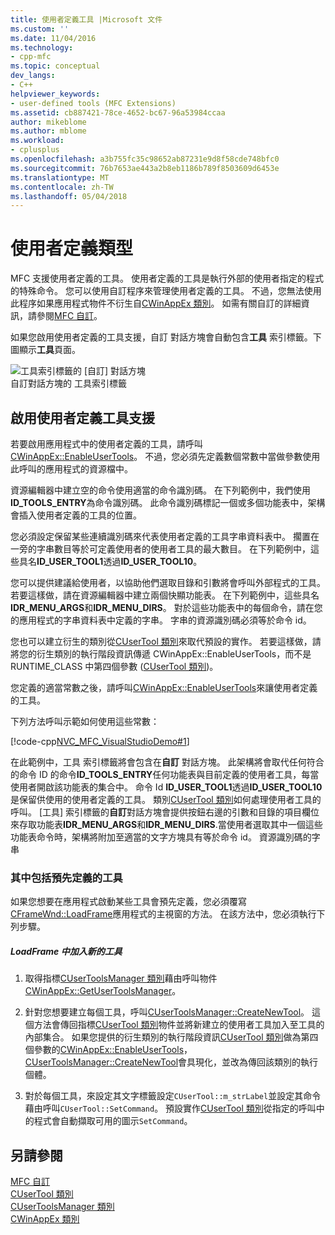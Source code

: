 ```yaml
---
title: 使用者定義工具 |Microsoft 文件
ms.custom: ''
ms.date: 11/04/2016
ms.technology:
- cpp-mfc
ms.topic: conceptual
dev_langs:
- C++
helpviewer_keywords:
- user-defined tools (MFC Extensions)
ms.assetid: cb887421-78ce-4652-bc67-96a53984ccaa
author: mikeblome
ms.author: mblome
ms.workload:
- cplusplus
ms.openlocfilehash: a3b755fc35c98652ab87231e9d8f58cde748bfc0
ms.sourcegitcommit: 76b7653ae443a2b8eb1186b789f8503609d6453e
ms.translationtype: MT
ms.contentlocale: zh-TW
ms.lasthandoff: 05/04/2018
---
```

# <a name="user-defined-tools"></a>使用者定義類型
MFC 支援使用者定義的工具。 使用者定義的工具是執行外部的使用者指定的程式的特殊命令。 您可以使用自訂程序來管理使用者定義的工具。 不過，您無法使用此程序如果應用程式物件不衍生自[CWinAppEx 類別](../mfc/reference/cwinappex-class.md)。 如需有關自訂的詳細資訊，請參閱[MFC 自訂](../mfc/customization-for-mfc.md)。  
  
 如果您啟用使用者定義的工具支援，自訂 對話方塊會自動包含**工具** 索引標籤。下圖顯示**工具**頁面。  
  
 ![工具索引標籤的 [自訂] 對話方塊](../mfc/media/custdialogboxtoolstab.png "custdialogboxtoolstab")  
自訂對話方塊的 工具索引標籤  
  
## <a name="enabling-user-defined-tools-support"></a>啟用使用者定義工具支援  
 若要啟用應用程式中的使用者定義的工具，請呼叫[CWinAppEx::EnableUserTools](../mfc/reference/cwinappex-class.md#enableusertools)。 不過，您必須先定義數個常數中當做參數使用此呼叫的應用程式的資源檔中。  
  
 資源編輯器中建立空的命令使用適當的命令識別碼。 在下列範例中，我們使用**ID_TOOLS_ENTRY**為命令識別碼。 此命令識別碼標記一個或多個功能表中，架構會插入使用者定義的工具的位置。  
  
 您必須設定保留某些連續識別碼來代表使用者定義的工具字串資料表中。 擱置在一旁的字串數目等於可定義使用者的使用者工具的最大數目。 在下列範例中，這些具名**ID_USER_TOOL1**透過**ID_USER_TOOL10**。  
  
 您可以提供建議給使用者，以協助他們選取目錄和引數將會呼叫外部程式的工具。 若要這樣做，請在資源編輯器中建立兩個快顯功能表。 在下列範例中，這些具名**IDR_MENU_ARGS**和**IDR_MENU_DIRS**。 對於這些功能表中的每個命令，請在您的應用程式的字串資料表中定義的字串。 字串的資源識別碼必須等於命令 id。  
  
 您也可以建立衍生的類別從[CUserTool 類別](../mfc/reference/cusertool-class.md)來取代預設的實作。 若要這樣做，請將您的衍生類別的執行階段資訊傳遞 CWinAppEx::EnableUserTools，而不是 RUNTIME_CLASS 中第四個參數 ([CUserTool 類別](../mfc/reference/cusertool-class.md))。  
  
 您定義的適當常數之後，請呼叫[CWinAppEx::EnableUserTools](../mfc/reference/cwinappex-class.md#enableusertools)來讓使用者定義的工具。  
  
 下列方法呼叫示範如何使用這些常數：  
  
 [!code-cpp[NVC_MFC_VisualStudioDemo#1](../mfc/codesnippet/cpp/user-defined-tools_1.cpp)]  
  
 在此範例中，工具 索引標籤將會包含在**自訂** 對話方塊。 此架構將會取代任何符合的命令 ID 的命令**ID_TOOLS_ENTRY**任何功能表與目前定義的使用者工具，每當使用者開啟該功能表的集合中。 命令 Id **ID_USER_TOOL1**透過**ID_USER_TOOL10**是保留供使用的使用者定義的工具。 類別[CUserTool 類別](../mfc/reference/cusertool-class.md)如何處理使用者工具的呼叫。 [工具] 索引標籤的**自訂**對話方塊會提供按鈕右邊的引數和目錄的項目欄位來存取功能表**IDR_MENU_ARGS**和**IDR_MENU_DIRS**.當使用者選取其中一個這些功能表命令時，架構將附加至適當的文字方塊具有等於命令 id。 資源識別碼的字串  
  
### <a name="including-predefined-tools"></a>其中包括預先定義的工具  
 如果您想要在應用程式啟動某些工具會預先定義，您必須覆寫[CFrameWnd::LoadFrame](../mfc/reference/cframewnd-class.md#loadframe)應用程式的主視窗的方法。 在該方法中，您必須執行下列步驟。  
  
##### <a name="to-add-new-tools-in-loadframe"></a>LoadFrame 中加入新的工具  
  
1.  取得指標[CUserToolsManager 類別](../mfc/reference/cusertoolsmanager-class.md)藉由呼叫物件[CWinAppEx::GetUserToolsManager](../mfc/reference/cwinappex-class.md#getusertoolsmanager)。  
  
2.  針對您想要建立每個工具，呼叫[CUserToolsManager::CreateNewTool](../mfc/reference/cusertoolsmanager-class.md#createnewtool)。 這個方法會傳回指標[CUserTool 類別](../mfc/reference/cusertool-class.md)物件並將新建立的使用者工具加入至工具的內部集合。 如果您提供的衍生類別的執行階段資訊[CUserTool 類別](../mfc/reference/cusertool-class.md)做為第四個參數的[CWinAppEx::EnableUserTools](../mfc/reference/cwinappex-class.md#enableusertools)， [CUserToolsManager::CreateNewTool](../mfc/reference/cusertoolsmanager-class.md#createnewtool)會具現化，並改為傳回該類別的執行個體。  
  
3.  對於每個工具，來設定其文字標籤設定`CUserTool::m_strLabel`並設定其命令藉由呼叫`CUserTool::SetCommand`。 預設實作[CUserTool 類別](../mfc/reference/cusertool-class.md)從指定的呼叫中的程式會自動擷取可用的圖示`SetCommand`。  
  
## <a name="see-also"></a>另請參閱  
 [MFC 自訂](../mfc/customization-for-mfc.md)   
 [CUserTool 類別](../mfc/reference/cusertool-class.md)   
 [CUserToolsManager 類別](../mfc/reference/cusertoolsmanager-class.md)   
 [CWinAppEx 類別](../mfc/reference/cwinappex-class.md)




